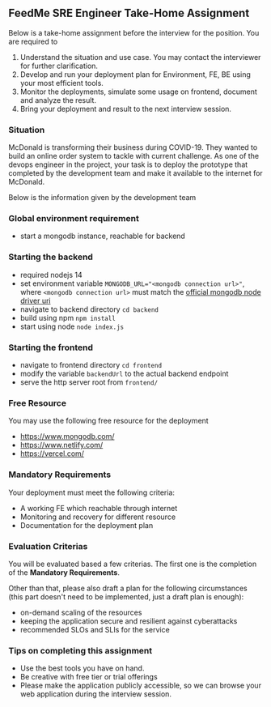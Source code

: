 ## FeedMe SRE Engineer Take-Home Assignment
Below is a take-home assignment before the interview for the position. You are required to
1. Understand the situation and use case. You may contact the interviewer for further clarification.
2. Develop and run your deployment plan for Environment, FE, BE using your most efficient tools.
3. Monitor the deployments, simulate some usage on frontend, document and analyze the result.
4. Bring your deployment and result to the next interview session.

### Situation
McDonald is transforming their business during COVID-19. They wanted to build an online order system to tackle with current challenge. As one of the devops engineer in the project, your task is to deploy the prototype that completed by the development team and make it available to the internet for McDonald.

Below is the information given by the development team

### Global environment requirement
- start a mongodb instance, reachable for backend

### Starting the backend
- required nodejs 14
- set environment variable `MONGODB_URL="<mongodb connection url>"`, where `<mongodb connection url>` must match the [official mongodb node driver uri](https://docs.mongodb.com/drivers/node/current/fundamentals/connection/#connection-uri)
- navigate to backend directory `cd backend`
- build using npm `npm install`
- start using node `node index.js`

### Starting the frontend
- navigate to frontend directory `cd frontend`
- modify the variable `backendUrl` to the actual backend endpoint
- serve the http server root from `frontend/`

### Free Resource
You may use the following free resource for the deployment
- https://www.mongodb.com/
- https://www.netlify.com/
- https://vercel.com/

### Mandatory Requirements
Your deployment must meet the following criteria:
- A working FE which reachable through internet
- Monitoring and recovery for different resource
- Documentation for the deployment plan

### Evaluation Criterias

You will be evaluated based a few criterias. The first one is the completion of the **Mandatory Requirements**.

Other than that, please also draft a plan for the following circumstances (this part doesn't need to be implemented, just a draft plan is enough):
- on-demand scaling of the resources
- keeping the application secure and resilient against cyberattacks
- recommended SLOs and SLIs for the service

### Tips on completing this assignment
- Use the best tools you have on hand.
- Be creative with free tier or trial offerings
- Please make the application publicly accessible, so we can browse your web application during the interview session.